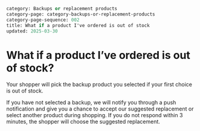```meta
category: Backups or replacement products
category-page: category-backups-or-replacement-products
category-page-sequence: 002
title: What if a product I've ordered is out of stock
updated: 2025-03-30
```

# What if a product I’ve ordered is out of stock?  

Your shopper will pick the backup product you selected if your first choice is out of stock. 

If you have not selected a backup, we will notify you through a push notification and give you a chance to accept our suggested replacement or select another product during shopping. If you do not respond within 3 minutes, the shopper will choose the suggested replacement.  
